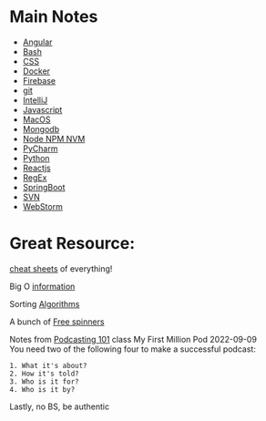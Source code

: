 # Main Notes
- [Angular](angular.md)
- [Bash](bash.md)
- [CSS](css.md)
- [Docker](docker.md)
- [Firebase](firebase.md)
- [git](git.md)
- [IntelliJ](intelliJ.md)
- [Javascript](javascript.md)
- [MacOS](macos.md)
- [Mongodb](mongodb.md)
- [Node NPM NVM](node.md)
- [PyCharm](pycharm.md)
- [Python](python.md)
- [Reactjs](reactjs.md)
- [RegEx](regex.md)
- [SpringBoot](springboot.md)
- [SVN](svn.md)
- [WebStorm](webstorm.md)

# Great Resource:
[cheat sheets](https://cheat.sh) of everything!

Big O [information](https://www.bigocheatsheet.com)

Sorting [Algorithms](https://www.toptal.com/developers/sorting-algorithms)

A bunch of [Free spinners](https://tobiasahlin.com/spinkit/)

Notes from [Podcasting 101](pdfs%2FPodcasting-101.pdf) class
My First Million Pod 2022-09-09  
You need two of the following four to make a successful podcast:  

	1. What it's about?
	2. How it's told?
	3. Who is it for?
	4. Who is it by?

Lastly, no BS, be authentic 
